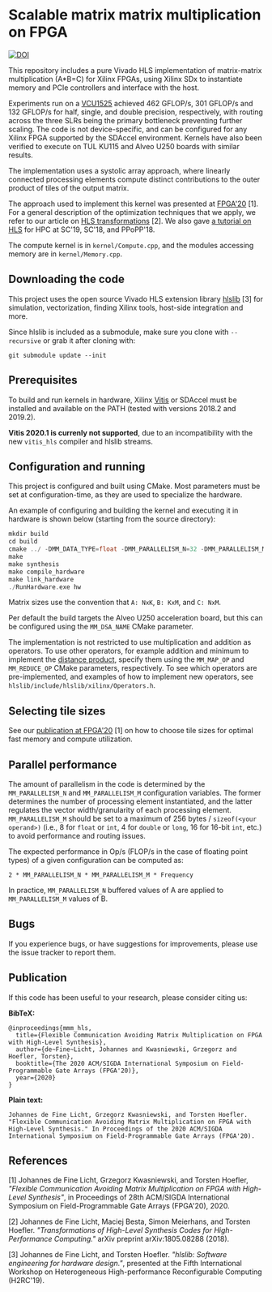 Scalable matrix matrix multiplication on FPGA
=============================================

[![DOI](https://zenodo.org/badge/DOI/10.5281/zenodo.3559536.svg)](https://doi.org/10.5281/zenodo.3559536)

This repository includes a pure Vivado HLS implementation of matrix-matrix
multiplication (A\*B=C) for Xilinx FPGAs, using Xilinx SDx to instantiate memory
and PCIe controllers and interface with the host. 

Experiments run on a [VCU1525](https://www.xilinx.com/products/boards-and-kits/vcu1525-a.html)
achieved 462 GFLOP/s, 301 GFLOP/s and 132 GFLOP/s for half, single, and double
precision, respectively, with routing across the three SLRs being the primary
bottleneck preventing further scaling. The code is not device-specific, and can
be configured for any Xilinx FPGA supported by the SDAccel environment.
Kernels have also been verified to execute on TUL KU115 and Alveo U250 boards
with similar results.

The implementation uses a systolic array approach, where linearly connected
processing elements compute distinct contributions to the outer product of tiles
of the output matrix. 

The approach used to implement this kernel was presented at [FPGA'20](https://spcl.inf.ethz.ch/Publications/.pdf/gemm-fpga.pdf) [1].
For a general description of the optimization techniques that we apply, we refer to our article on
[HLS transformations](https://spcl.inf.ethz.ch/Publications/.pdf/hls-transformations.pdf) [2].
We also gave [a tutorial on HLS](https://spcl.inf.ethz.ch/Teaching/hls-tutorial/) for HPC at SC'19, SC'18, and PPoPP'18.

The compute kernel is in `kernel/Compute.cpp`, and the modules accessing memory
are in `kernel/Memory.cpp`.

Downloading the code
--------------------

This project uses the open source Vivado HLS extension library
[hlslib](https://github.com/definelicht/hlslib) [3] for simulation, vectorization,
finding Xilinx tools, host-side integration and more.

Since hlslib is included as a submodule, make sure you clone with `--recursive`
or grab it after cloning with:

```
git submodule update --init 
```

Prerequisites
-------------

To build and run kernels in hardware, Xilinx
[Vitis](https://www.xilinx.com/support/download/index.html/content/xilinx/en/downloadNav/vitis.html) or SDAccel
must be installed and available on the PATH (tested with versions 2018.2 and 2019.2).

**Vitis 2020.1 is currenly not supported**, due to an incompatibility with the new `vitis_hls` compiler and hlslib streams.

Configuration and running
-------------------------

This project is configured and built using CMake. Most parameters must be set at
configuration-time, as they are used to specialize the hardware.

An example of configuring and building the kernel and executing it in hardware
is shown below (starting from the source directory):

```cpp
mkdir build
cd build
cmake ../ -DMM_DATA_TYPE=float -DMM_PARALLELISM_N=32 -DMM_PARALLELISM_M=8 -DMM_MEMORY_TILE_SIZE_N=512 -DMM_MEMORY_TILE_SIZE_M=512
make
make synthesis
make compile_hardware 
make link_hardware
./RunHardware.exe hw
```

Matrix sizes use the convention that `A: NxK`, `B: KxM`, and `C: NxM`.

Per default the build targets the Alveo U250 acceleration board, but this can be configured using the `MM_DSA_NAME` CMake parameter.

The implementation is not restricted to use multiplication and addition as
operators. To use other operators, for example addition and minimum to implement
the [distance
product](https://en.wikipedia.org/wiki/Min-plus_matrix_multiplication), specify
them using the `MM_MAP_OP` and `MM_REDUCE_OP` CMake parameters, respectively. To
see which operators are pre-implemented, and examples of how to implement new
operators,  see `hlslib/include/hlslib/xilinx/Operators.h`.

Selecting tile sizes
--------------------

See our [publication at FPGA'20](https://spcl.inf.ethz.ch/Publications/.pdf/gemm-fpga.pdf) [1] on how to choose tile sizes for optimal fast memory and compute utilization.

Parallel performance
--------------------

The amount of parallelism in the code is determined by the `MM_PARALLELISM_N`
and `MM_PARALLELISM_M` configuration variables. The former determines the number
of processing element instantiated, and the latter regulates the vector
width/granularity of each processing element.
`MM_PARALLELISM_M` should be set to a maximum of 256 bytes / `sizeof(<your operand>)` (i.e., 8 for `float` or `int`, 4 for `double` or `long`, 16 for 16-bit `int`, etc.) to avoid performance and routing issues.

The expected performance in Op/s (FLOP/s in the case of floating point types) of
a given configuration can be computed as:

`2 * MM_PARALLELISM_N * MM_PARALLELISM_M * Frequency`

In practice, `MM_PARALLELISM_N` buffered values of A are applied to
`MM_PARALLELISM_M` values of B. 

Bugs
----

If you experience bugs, or have suggestions for improvements, please use the
issue tracker to report them.

Publication
-----------

If this code has been useful to your research, please consider citing us:

**BibTeX:**
```
@inproceedings{mmm_hls,
  title={Flexible Communication Avoiding Matrix Multiplication on FPGA with High-Level Synthesis},
  author={de~Fine~Licht, Johannes and Kwasniewski, Grzegorz and Hoefler, Torsten},
  booktitle={The 2020 ACM/SIGDA International Symposium on Field-Programmable Gate Arrays (FPGA'20)},
  year={2020}
}
```

**Plain text:**
```
Johannes de Fine Licht, Grzegorz Kwasniewski, and Torsten Hoefler. "Flexible Communication Avoiding Matrix Multiplication on FPGA with High-Level Synthesis." In Proceedings of the 2020 ACM/SIGDA International Symposium on Field-Programmable Gate Arrays (FPGA'20).
```

References
----------

[1] Johannes de Fine Licht, Grzegorz Kwasniewski, and Torsten Hoefler, _"Flexible Communication Avoiding Matrix Multiplication on FPGA with High-Level Synthesis"_, in Proceedings of 28th ACM/SIGDA International Symposium on Field-Programmable Gate Arrays (FPGA'20), 2020.

[2] Johannes de Fine Licht, Maciej Besta, Simon Meierhans, and Torsten Hoefler. _"Transformations of High-Level Synthesis Codes for High-Performance Computing."_ arXiv preprint arXiv:1805.08288 (2018).

[3] Johannes de Fine Licht, and Torsten Hoefler. _"hlslib: Software engineering for hardware design."_, presented at the Fifth International Workshop on
Heterogeneous High-performance Reconfigurable Computing (H2RC'19).
